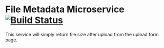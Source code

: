 # File Metadata Microservice [![Build Status](https://travis-ci.org/anonymint/file-meta-service.svg?branch=master)](https://travis-ci.org/anonymint/file-meta-service)

This service will simply return file size after upload from the upload form page.
